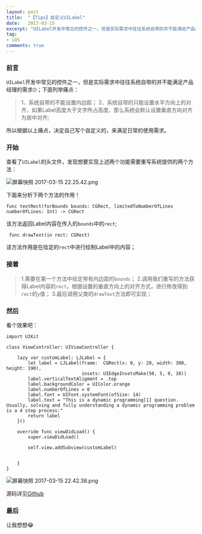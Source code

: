 ```yaml
---
layout: post
title:  "【Tips】自定义UILabel"
date:   2017-03-15
excerpt: "UILabel开发中常见的控件之一，但是实际需求中往往系统自带的并不能满足产品经理的需求🙄；下面列举痛点："
tag:
- iOS
comments: true
---
```


### 前言
`UILabel`开发中常见的控件之一，但是实际需求中往往系统自带的并不能满足产品经理的需求🙄；下面列举痛点：
> 1、系统自带的不能设置内边距；
2、系统自带的只能设置水平方向上的对齐，如果Label高度大于文字所占高度，那么系统会默认设置垂直方向对齐为居中对齐;

所以根据以上痛点，决定自己写个自定义的，来满足日常的使用需求。

### 开始
查看了`UILabel`的头文件，发现想要实现上述两个功能需要重写系统提供的两个方法：

![屏幕快照 2017-03-15 22.25.42.png]({{site.url}}/assets/images/blog/ljlabel_1.png)

下面来分析下两个方法的作用！
```
func textRect(forBounds bounds: CGRect, limitedToNumberOfLines numberOfLines: Int) -> CGRect
```
该方法返回Label内容在传入的`bounds`中的`rect`;

```
 func drawText(in rect: CGRect)
```
该方法作用是在给定的`rect`中进行绘制Label中的内容；

### 接着
> 1.需要在第一个方法中给定带有内边距的`bounds`；
2.调用我们重写的方法获得Label内容的`rect`，根据设置的垂直方向上的对齐方式，进行修改得到`rect`的`y`值；
3.最后调用父类的`drawText`方法即可实现；


### 然后
看个效果吧：
```
import UIKit

class ViewController: UIViewController {
    
    lazy var customLabel: LJLabel = {
        let label = LJLabel(frame:  CGRect(x: 0, y: 20, width: 300, height: 190),
                            insets: UIEdgeInsetsMake(50, 5, 0, 10))
        label.verticalTextAligment = .top
        label.backgroundColor = UIColor.orange
        label.numberOfLines = 0
        label.font = UIFont.systemFont(ofSize: 14)
        label.text = "This is a dynamic programming[1] question. Usually, solving and fully understanding a dynamic programming problem is a 4 step process:"
        return label
    }()
    
    override func viewDidLoad() {
        super.viewDidLoad()
        
        self.view.addSubview(customLabel)
        
        
    }
}
```
![屏幕快照 2017-03-15 22.42.38.png]({{site.url}}/assets/images/blog/ljlabel_2.png)

源码详见[Github](https://github.com/longjianjiang/LJKit)

### 最后
让我想想😂
